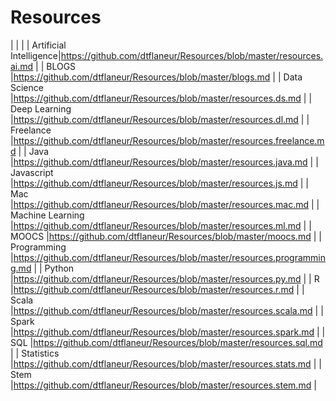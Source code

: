 # Resources
|                        |                                                                            |
| Artificial Intelligence|https://github.com/dtflaneur/Resources/blob/master/resources.ai.md          |
| BLOGS                  |https://github.com/dtflaneur/Resources/blob/master/blogs.md                 |
| Data Science           |https://github.com/dtflaneur/Resources/blob/master/resources.ds.md          |
| Deep Learning          |https://github.com/dtflaneur/Resources/blob/master/resources.dl.md          |
| Freelance              |https://github.com/dtflaneur/Resources/blob/master/resources.freelance.md   |
| Java                   |https://github.com/dtflaneur/Resources/blob/master/resources.java.md        |
| Javascript             |https://github.com/dtflaneur/Resources/blob/master/resources.js.md          |
| Mac                    |https://github.com/dtflaneur/Resources/blob/master/resources.mac.md         |
| Machine Learning       |https://github.com/dtflaneur/Resources/blob/master/resources.ml.md          |
| MOOCS                  |https://github.com/dtflaneur/Resources/blob/master/moocs.md                 |
| Programming            |https://github.com/dtflaneur/Resources/blob/master/resources.programming.md |
| Python                 |https://github.com/dtflaneur/Resources/blob/master/resources.py.md          |
| R                      |https://github.com/dtflaneur/Resources/blob/master/resources.r.md           |
| Scala                  |https://github.com/dtflaneur/Resources/blob/master/resources.scala.md       |
| Spark                  |https://github.com/dtflaneur/Resources/blob/master/resources.spark.md       |
| SQL                    |https://github.com/dtflaneur/Resources/blob/master/resources.sql.md         |
| Statistics             |https://github.com/dtflaneur/Resources/blob/master/resources.stats.md       |
| Stem                   |https://github.com/dtflaneur/Resources/blob/master/resources.stem.md        |
